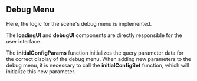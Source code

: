 ## Debug Menu

Here, the logic for the scene's debug menu is implemented.

The **loadingUI** and **debugUI** components are directly responsible for the user interface.

The **initialConfigParams** function initializes the query parameter data for the correct display of the debug menu. When adding new parameters to the debug menu, it is necessary to call the **initialConfigSet** function, which will initialize this new parameter.
